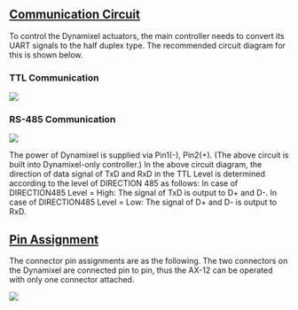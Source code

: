 ## [Communication Circuit](#communication-circuit)
To control the Dynamixel actuators, the main controller needs to convert its UART signals to the half duplex type. The recommended circuit diagram for this is shown below.

### TTL Communication
![](/emanual/assets/images/dxl/ttl_circuit.png)

### RS-485 Communication
![](/emanual/assets/images/dxl/485_circuit.jpg)

The power of Dynamixel is supplied via Pin1(-), Pin2(+).
(The above circuit is built into Dynamixel-only controller.)
In the above circuit diagram, the direction of data signal of TxD and RxD in the TTL Level is determined according to the level of DIRECTION 485 as follows:
In case of DIRECTION485 Level = High: The signal of TxD is output to D+ and D-.
In case of DIRECTION485 Level = Low: The signal of D+ and D- is output to RxD.

## [Pin Assignment](#pin-assignment)
The connector pin assignments are as the following. The two connectors on the Dynamixel are connected pin to pin, thus the AX-12 can be operated with only one connector attached.

![](/emanual/assets/images/dxl/connector_pin.png)
